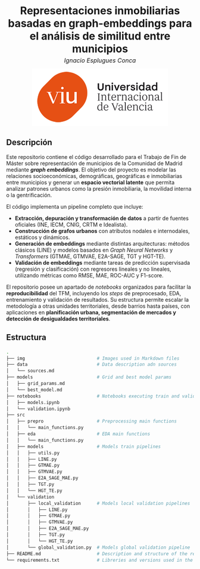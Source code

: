 <div style="text-align:center">
  <div style="font-size:28px; font-weight:700; margin:0 0 4px;">
    Representaciones inmobiliarias basadas en graph-embeddings para el análisis de similitud entre municipios
  </div>
  <div style="font-size:16px; font-style:italic; margin:0 0 12px;">
    Ignacio Esplugues Conca
  </div>
  <img src="./img/Logo_VIU.png" alt="Logo VIU" style="max-width:100%; height:auto;">
</div>

## Descripción

Este repositorio contiene el código desarrollado para el Trabajo de Fin de Máster sobre representación de municipios de la Comunidad de Madrid mediante **_graph embeddings_**. El objetivo del proyecto es modelar las relaciones socioeconómicas, demográficas, geográficas e inmobiliarias entre municipios y generar un **espacio vectorial latente** que permita analizar patrones urbanos como la presión inmobiliaria, la movilidad interna o la gentrificación.

El código implementa un pipeline completo que incluye:

* **Extracción, depuración y transformación de datos** a partir de fuentes oficiales (INE, IECM, CNIG, CRTM e Idealista).
* **Construcción de grafos urbanos** con atributos nodales e internodales, estáticos y dinámicos.
* **Generación de embeddings** mediante distintas arquitecturas: métodos clásicos (LINE) y modelos basados en *Graph Neural Networks* y *Transformers* (GTMAE, GTMVAE, E2A-SAGE, TGT y HGT-TE).
* **Validación de embeddings** mediante tareas de predicción supervisada (regresión y clasificación) con regresores lineales y no lineales, utilizando métricas como RMSE, MAE, ROC-AUC y F1-score.

El repositorio posee un apartado de *notebooks* organizados para facilitar la **reproducibilidad** del TFM, incluyendo los *steps* de preprocesado, EDA, entrenamiento y validación de resultados. Su estructura permite escalar la metodología a otras unidades territoriales, desde barrios hasta países, con aplicaciones en **planificación urbana, segmentación de mercados y detección de desigualdades territoriales**.


## Estructura

```sh
.
├── img                           # Images used in Markdown files
├── data                          # Data description adn sources
│   └── sources.md
├── models                        # Grid and best model params
│   ├── grid_params.md
│   └── best_model.md
├── notebooks                     # Notebooks executing train and validation code
│   ├── models.ipynb
│   └── validation.ipynb
├── src
│   ├── prepro                    # Preprocessing main functions
│   │   └── main_functions.py
│   ├── eda                       # EDA main functions
│   │   └── main_functions.py
│   ├── models                    # Models train pipelines
│   │   ├── utils.py
│   │   ├── LINE.py
│   │   ├── GTMAE.py
│   │   ├── GTMVAE.py
│   │   ├── E2A_SAGE_MAE.py
│   │   ├── TGT.py
│   │   └── HGT_TE.py
│   └── validation
│       ├── local_validation      # Models local validation pipelines
│       │   ├── LINE.py
│       │   ├── GTMAE.py
│       │   ├── GTMVAE.py
│       │   ├── E2A_SAGE_MAE.py
│       │   ├── TGT.py
│       │   └── HGT_TE.py
│       └── global_validation.py  # Models global validation pipeline
├── README.md                     # Description and structure of the repository
└── requirements.txt              # Libreries and versions used in the project
```
